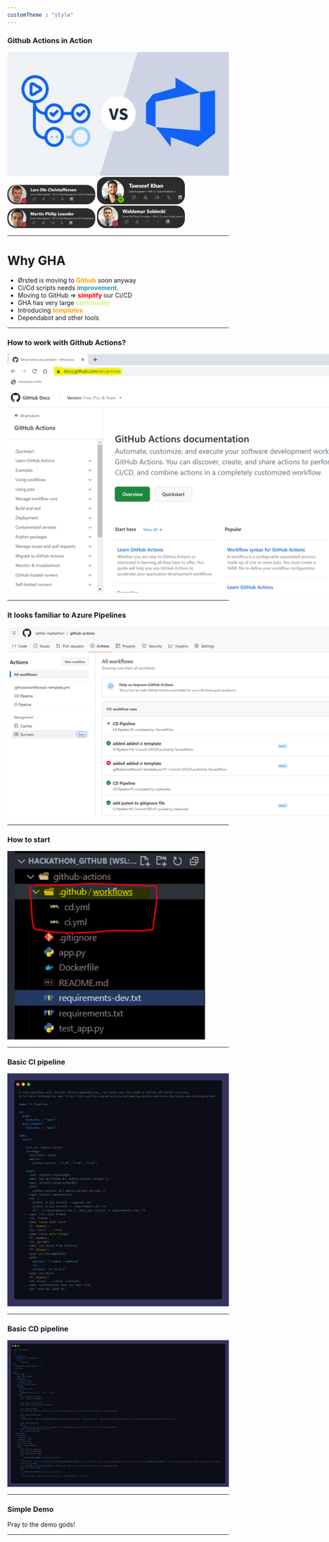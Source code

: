 ```yaml
---
customTheme : "style"
---
```



### Github Actions in Action

<img src="./img/actions_vs_pipelines.jpg" style="max-height:400px;"/>
<br>
<img src="./img/team_lars.PNG" style="max-width:200px;border-radius: 20px"/>
<img src="./img/team_taw.PNG" style="max-width:200px;border-radius: 20px"/>
<img src="./img/team_martin.PNG" style="max-width:200px;border-radius: 20px"/>
<img src="./img/team_wal.PNG" style="max-width:200px;border-radius: 20px"/>



---

# Why GHA
- Ørsted is moving to <span style="color:orange">**Github**</span> soon anyway
- Ci\/Cd scripts needs <span style="color:#239aa9 ">**improvement**</span>.
- Moving to GitHub => <span style="color:red">**simplify**</span> our Ci\/CD
- GHA has very large <span style="color:#ccfc6f">**community**</span>
- Introducing <span style="color:orange">***templates***</span>
- Dependabot and other tools

---

### How to work with Github Actions?
<img src="./img/github_docs.PNG" style="max-width:1000px;"/>

---

### It looks familiar to Azure Pipelines

<img src="./img/actions_tab.PNG" style="max-width:1000px;"/>


---

### How to start

<img src="./img/github_folder.PNG" style="width:450px;"/>


---

### Basic CI pipeline
<div class="scroll-container">
    <img src="./img/ci_1.png" style="min-width:100%;"/>
</div>

---

### Basic CD pipeline
<div class="scroll-container">
    <img src="./img/cd_1.png" style="min-width:100%;"/>
</div>

---

### Simple Demo

Pray to the demo gods!

---

